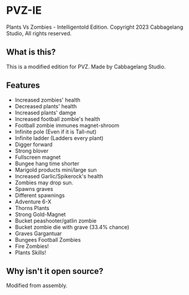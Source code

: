 # PVZ-IE
Plants Vs Zombies - Intelligentold Edition. Copyright 2023 Cabbagelang Studio, All rights reserved.

## What is this?
This is a modified edition for PVZ. Made by Cabbagelang Studio.

## Features

- Increased zombies' health
- Decreased plants' health
- Increased plants' damge
- Increased football zombie's health
- Football zombie immunes magnet-shroom
- Infinite pole (Even if it is Tall-nut)
- Infinite ladder (Ladders every plant)
- Digger forward
- Strong blover
- Fullscreen magnet
- Bungee hang time shorter
- Marigold products mini/large sun
- Increased Garlic/Spikerock's health
- Zombies may drop sun.
- Spawns graves
- Different spawnings
- Adventure 6-X
- Thorns Plants
- Strong Gold-Magnet
- Bucket peashooter/gatlin zombie
- Bucket zombie die with grave (33.4% chance)
- Graves Gargantuar
- Bungees Football Zombies
- Fire Zombies!
- Plants Skills!

## Why isn't it open source?
Modified from assembly.